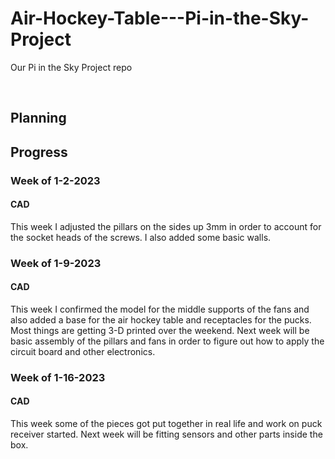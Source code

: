 # Air-Hockey-Table---Pi-in-the-Sky-Project
Our Pi in the Sky Project repo

&nbsp;
## Planning

<!--- [Link to Code.](none yet) -->

## Progress

### Week of 1-2-2023
#### CAD
This week I adjusted the pillars on the sides up 3mm in order to account for the socket heads of the screws. I also added some basic walls.



### Week of 1-9-2023
#### CAD
This week I confirmed the model for the middle supports of the fans and also added a base for the air hockey table and receptacles for the pucks. Most things are getting 3-D printed over the weekend. Next week will be basic assembly of the pillars and fans in order to figure out how to apply the circuit board and other electronics.


### Week of 1-16-2023
#### CAD
This week some of the pieces got put together in real life and work on puck receiver started. Next week will be fitting sensors and other parts inside the box.

